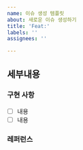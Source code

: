 ```yaml
---
name: 이슈 생성 템플릿
about: 새로운 이슈 생성하기
title: 'Feat:'
labels: ''
assignees: ''

---
```


## 세부내용
<!-- 간단하고 명확한 이슈명을 작성해주세요. -->
### 구현 사항
- [ ] 내용
- [ ] 내용

### 레퍼런스
